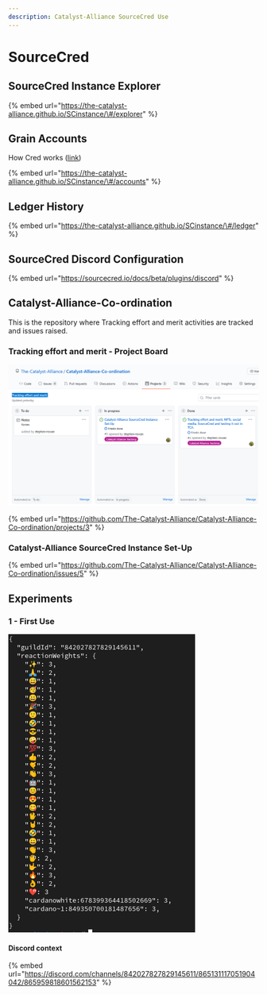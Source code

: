 ```yaml
---
description: Catalyst-Alliance SourceCred Use
---
```


# SourceCred

## SourceCred Instance Explorer

{% embed url="https://the-catalyst-alliance.github.io/SCinstance/\#/explorer" %}

## Grain Accounts

How Cred works \([link](https://sourcecred.io/docs/beta/cred)\)

{% embed url="https://the-catalyst-alliance.github.io/SCinstance/\#/accounts" %}

## Ledger History

{% embed url="https://the-catalyst-alliance.github.io/SCinstance/\#/ledger" %}

## SourceCred Discord Configuration

{% embed url="https://sourcecred.io/docs/beta/plugins/discord" %}



## Catalyst-Alliance-Co-ordination

This is the repository where Tracking effort and merit activities are tracked and issues raised.

### Tracking effort and merit - Project Board

![Tracking effort and merit - Project Board](../.gitbook/assets/2021-07-17-4-.png)

{% embed url="https://github.com/The-Catalyst-Alliance/Catalyst-Alliance-Co-ordination/projects/3" %}

### Catalyst-Alliance SourceCred Instance Set-Up

{% embed url="https://github.com/The-Catalyst-Alliance/Catalyst-Alliance-Co-ordination/issues/5" %}

## Experiments

### 1 - First Use

![Emojii weighting](../.gitbook/assets/screenshot_from_2021-07-17_15-14-32.png)

#### Discord context

{% embed url="https://discord.com/channels/842027827829145611/865131117051904042/865959818601562153" %}







